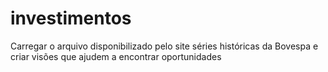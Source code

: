 # investimentos
Carregar o arquivo disponibilizado pelo site séries históricas da Bovespa e criar visões que ajudem a encontrar oportunidades
